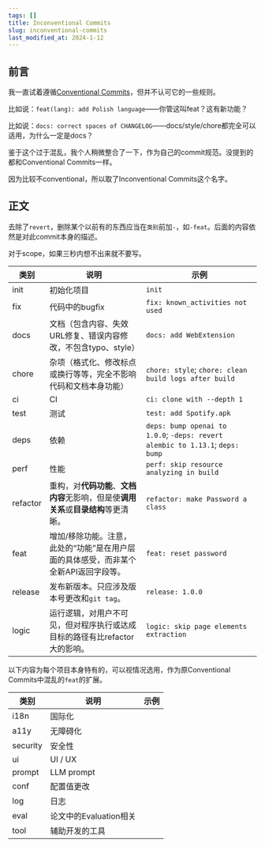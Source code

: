 ```yaml
---
tags: []
title: Inconventional Commits
slug: inconventional-commits
last_modified_at: 2024-1-12
---
```


## 前言

我一直试着遵循[Conventional Commits](https://www.conventionalcommits.org/)，但并不认可它的一些规则。

比如说：`feat(lang): add Polish language`——你管这叫feat？这有新功能？

比如说：`docs: correct spaces of CHANGELOG`——docs/style/chore都完全可以适用，为什么一定是docs？

鉴于这个过于混乱，我个人稍微整合了一下，作为自己的commit规范。没提到的都和Conventional Commits一样。

因为比较不conventional，所以取了Inconventional Commits这个名字。

## 正文

去除了`revert`，删除某个以前有的东西应当在`类别`前加`-`，如`-feat`。后面的内容依然是对此commit本身的描述。

对于scope，如果三秒内想不出来就不要写。

| 类别 | 说明 | 示例 |
| --- | --- | --- |
| init | 初始化项目 | `init` |
| fix | 代码中的bugfix | `fix: known_activities not used` |
| docs | 文档（包含内容、失效URL修复、错误内容修改，不包含typo、style） | `docs: add WebExtension` |
| chore | 杂项（格式化、修改标点或换行等等，完全不影响代码和文档本身功能） | `chore: style`; `chore: clean build logs after build` |
| ci | CI | `ci: clone with --depth 1` |
| test | 测试 | `test: add Spotify.apk` |
| deps | 依赖 | `deps: bump openai to 1.0.0`; `-deps: revert alembic to 1.13.1`; `deps: bump` |
| perf | 性能 | `perf: skip resource analyzing in build` |
| refactor | 重构，对**代码功能**、**文档内容**无影响，但是使**调用关系**或**目录结构**等更清晰。 | `refactor: make Password a class` |
| feat | 增加/移除功能。注意，此处的“功能”是在用户层面的具体感受，而非某个全新API返回字段等。 | `feat: reset password` |
| release | 发布新版本。只应涉及版本号更改和`git tag`。 | `release: 1.0.0` |
| logic | 运行逻辑，对用户不可见，但对程序执行或达成目标的路径有比refactor大的影响。 | `logic: skip page elements extraction` |

以下内容为每个项目本身特有的，可以视情况选用，作为原Conventional Commits中混乱的`feat`的扩展。

| 类别 | 说明 | 示例 |
| --- | --- | --- |
| i18n | 国际化 |  |
| a11y | 无障碍化 |  |
| security | 安全性 |  |
| ui | UI / UX |  |
| prompt | LLM prompt |  |
| conf | 配置值更改 |  |
| log | 日志 |  |
| eval | 论文中的Evaluation相关 |  |
| tool | 辅助开发的工具 |  |
